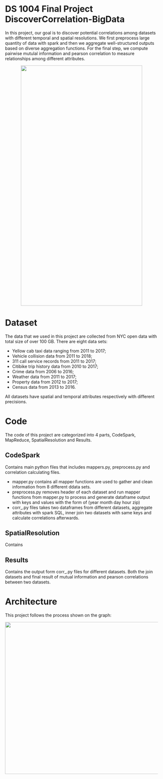 # DS 1004 Final Project DiscoverCorrelation-BigData

In this project, our goal is to discover potential correlations among datasets with different temporal and spatial resolutions. We first preprocess large quantity of data with spark and then we aggregate well-structured outputs based on diverse aggregation functions. For the final step, we compute pairwise mutulal information and pearson correlation to measure relationships among different attributes. 

<p align="center">
<img src="https://user-images.githubusercontent.com/31422339/39962837-e5913c98-5628-11e8-814a-f49129e398ad.jpeg" width="400" height="790">

# Dataset

The data that we used in this project are collected from NYC open data with total size of over 100 GB. There are eight data sets: 

- Yellow cab taxi data ranging from 2011 to 2017; 
- Vehicle collision data from 2011 to 2018; 
- 311 call service records from 2011 to 2017; 
- Citibike trip history data from 2010 to 2017; 
- Crime data from 2006 to 2016; 
- Weather data from 2011 to 2017; 
- Property data from 2012 to 2017; 
- Census data from 2013 to 2016. 

All datasets have spatial and temporal attributes respectively with different precisions. 

# Code
The code of this project are categorized into 4 parts, CodeSpark, MapReduce, SpatialResolution and Results.

## CodeSpark

Contains main python files that includes mappers.py, preprocess.py and correlation calculating files. 
- mapper.py contains all mapper functions are used to gather and clean information from 8 different ddata sets. 
- preprocess.py removes header of each dataset and run mapper functions from mapper.py to process and generate dataframe output with keys and values with the form of (year month day hour zip)
- corr_.py files takes two dataframes from different datasets, aggregate attributes with spark SQL, inner join two datasets with same keys and calculate correlations afterwards. 

## SpatialResolution

Contains 

## Results 

Contains the output form corr_.py files for different datasets. Both the join datasets and final result of mutual information and pearson correlations between two datasets. 

# Architecture

This project follows the process shown on the graph:

<img src="https://user-images.githubusercontent.com/31422339/39963010-e94316c2-562d-11e8-8a86-1417be6fc401.png" width="900" height="500">
